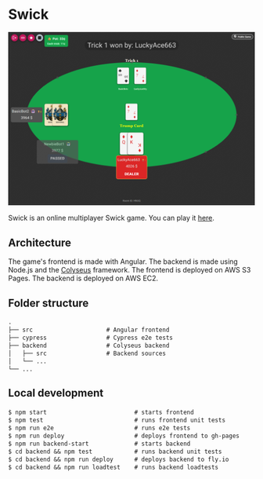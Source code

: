# Swick

![Game screenshot](screenshot.png)

Swick is an online multiplayer Swick game. You can play it [here](https://play.swickcardgame.com).

## Architecture
The game's frontend is made with Angular. The backend is made using Node.js and the [Colyseus](https://github.com/colyseus/colyseus) framework.
The frontend is deployed on AWS S3 Pages. The backend is deployed on AWS EC2.

## Folder structure
    .
    ├── src                     # Angular frontend
    ├── cypress                 # Cypress e2e tests
    ├── backend                 # Colyseus backend
    │   ├── src                 # Backend sources
    │   └── ...
    └── ...

## Local development

```
$ npm start                         # starts frontend
$ npm test                          # runs frontend unit tests
$ npm run e2e                       # runs e2e tests
$ npm run deploy                    # deploys frontend to gh-pages
$ npm run backend-start             # starts backend
$ cd backend && npm test            # runs backend unit tests
$ cd backend && npm run deploy      # deploys backend to fly.io               
$ cd backend && npm run loadtest    # runs backend loadtests          
```